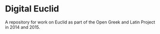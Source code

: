 # Digital Euclid

A repository for work on Euclid as part of the Open Greek and Latin Project in 2014 and 2015.
